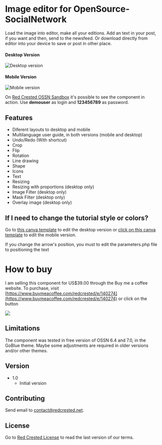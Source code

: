 # Image editor for OpenSource-SocialNetwork

Load the image into editor, make all your editions. Add an text in your post, if you want and then, send to the newsfeed. Or download directly from editor into your device to save or post in other place.

#### Desktop Version

![Desktop version](https://www.redcrested.net/components/ImageEditor/imageeditor-desktop.gif) 

#### Mobile Version
![Mobile version](https://www.redcrested.net/components/ImageEditor/imageeditor-mobile.gif)


On [Red Crested OSSN Sandbox](https://www.redcrested.net/ossn) it's possible to see the component in action. Use **demouser** as login and **123456789** as password.

## Features
 
 - Diferent layouts to desktop and mobile
 - Multilanguage user guide, in both versions (mobile and desktop)
 - Undo/Redo (With shortcut)
 - Crop
 - Flip
 - Rotation
 - Line drawing
 - Shape
 - Icons
 - Text
 - Resizing 
 - Resizing with proportions (desktop only)
 - Image Filter (desktop only)
 - Mask Filter (desktop only)
 - Overlay image (desktop only)

 ## If I need to change the tutorial style or colors?

 Go to [this canva template](https://www.canva.com/design/DAFjBQi6pLg/kRt4HgChRU17ShbRu-QVfw/view?utm_content=DAFjBQi6pLg&utm_campaign=designshare&utm_medium=link&utm_source=publishsharelink&mode=preview) to edit the desktop version or [click on this canva template](https://www.canva.com/design/DAFip_uSaP4/_5cqux6yXqkI2WqyRHplQw/view?utm_content=DAFip_uSaP4&utm_campaign=designshare&utm_medium=link&utm_source=publishsharelink&mode=preview) to edit the mobile version.

 If you change the arrow's position, you must to edit the parameters.php file to positioning the text
 
 # How to buy

I am selling this component for US$39.00 through the Buy me a coffee website. To purchase, visit [https://www.buymeacoffee.com/redcrested/e/140274](https://www.buymeacoffee.com/redcrested/e/140274) or click on the button 

[![](https://redcrested.net/res/img/button.png)](https://www.buymeacoffee.com/redcrested/e/140274)

## Limitations

The component was tested in free version of OSSN 6.4 and 7.0, in the GoBlue theme. Maybe some adjustments are required in older versions and/or other themes. 

## Version

- 1.0
    - Initial version

## Contributing

Send email to [contact@redcrested.net](contact@redcrested.net).

## License

Go to [Red Crested License](http://www.redcrested.net/license) to read the last version of our terms.
